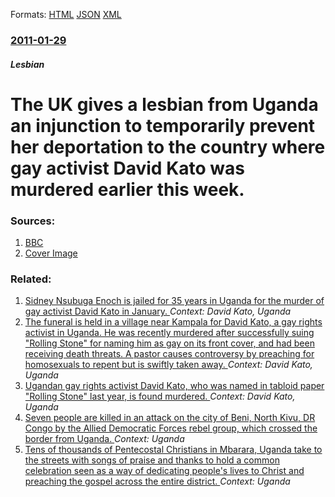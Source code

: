 
Formats: [HTML](/news/2011/01/29/the-uk-gives-a-lesbian-from-uganda-an-injunction-to-temporarily-prevent-her-deportation-to-the-country-where-gay-activist-david-kato-was-mur.html)  [JSON](/news/2011/01/29/the-uk-gives-a-lesbian-from-uganda-an-injunction-to-temporarily-prevent-her-deportation-to-the-country-where-gay-activist-david-kato-was-mur.json)  [XML](/news/2011/01/29/the-uk-gives-a-lesbian-from-uganda-an-injunction-to-temporarily-prevent-her-deportation-to-the-country-where-gay-activist-david-kato-was-mur.xml)  

### [2011-01-29](/news/2011/01/29/index.md)

##### Lesbian
# The UK gives a lesbian from Uganda an injunction to temporarily prevent her deportation to the country where gay activist David Kato was murdered earlier this week. 




### Sources:

1. [BBC](http://www.bbc.co.uk/news/uk-12311319)
1. [Cover Image](http://ichef.bbci.co.uk/news/1024/media/images/44536000/jpg/_44536487_breaking_splash_466x260.jpg)

### Related:

1. [Sidney Nsubuga Enoch is jailed for 35 years in Uganda for the murder of gay activist David Kato in January. ](/news/2011/11/11/sidney-nsubuga-enoch-is-jailed-for-35-years-in-uganda-for-the-murder-of-gay-activist-david-kato-in-january.md) _Context: David Kato, Uganda_
2. [The funeral is held in a village near Kampala for David Kato, a gay rights activist in Uganda. He was recently murdered after successfully suing "Rolling Stone" for naming him as gay on its front cover, and had been receiving death threats. A pastor causes controversy by preaching for homosexuals to repent but is swiftly taken away. ](/news/2011/01/28/the-funeral-is-held-in-a-village-near-kampala-for-david-kato-a-gay-rights-activist-in-uganda-he-was-recently-murdered-after-successfully-s.md) _Context: David Kato, Uganda_
3. [Ugandan gay rights activist David Kato, who was named in tabloid paper "Rolling Stone" last year, is found murdered. ](/news/2011/01/27/ugandan-gay-rights-activist-david-kato-who-was-named-in-tabloid-paper-rolling-stone-last-year-is-found-murdered.md) _Context: David Kato, Uganda_
4. [Seven people are killed in an attack on the city of Beni, North Kivu, DR Congo by the Allied Democratic Forces rebel group, which crossed the border from Uganda. ](/news/2018/03/5/seven-people-are-killed-in-an-attack-on-the-city-of-beni-north-kivu-dr-congo-by-the-allied-democratic-forces-rebel-group-which-crossed-th.md) _Context: Uganda_
5. [Tens of thousands of Pentecostal Christians in Mbarara, Uganda take to the streets with songs of praise and thanks to hold a common celebration seen as a way of dedicating people's lives to Christ and preaching the gospel across the entire district. ](/news/2018/01/25/tens-of-thousands-of-pentecostal-christians-in-mbarara-uganda-take-to-the-streets-with-songs-of-praise-and-thanks-to-hold-a-common-celebrat.md) _Context: Uganda_
